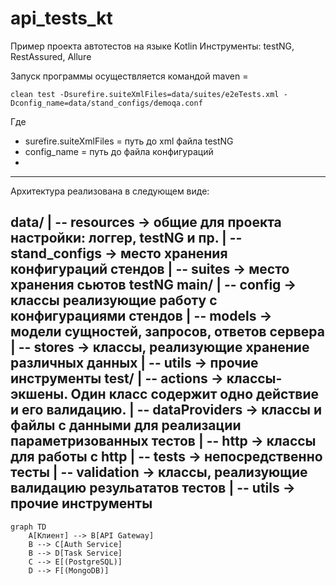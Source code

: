 # **api_tests_kt**

Пример проекта автотестов на языке Kotlin
Инструменты: testNG, RestAssured, Allure

Запуск программы осуществляется командой maven = 

```
clean test -Dsurefire.suiteXmlFiles=data/suites/e2eTests.xml -Dconfig_name=data/stand_configs/demoqa.conf
```

Где 
  - surefire.suiteXmlFiles = путь до xml файла testNG
  - config_name = путь до файла конфигураций
  - 
---
Архитектура реализована в следующем виде: 

data/
| -- resources -> общие для проекта настройки: логгер, testNG и пр. 
| -- stand_configs -> место хранения конфигураций стендов 
| -- suites -> место хранения сьютов testNG 
main/ 
| -- config -> классы реализующие работу с конфигурациями стендов 
| -- models -> модели сущностей, запросов, ответов сервера 
| -- stores -> классы, реализующие хранение различных данных
| -- utils -> прочие инструменты 
test/ 
| -- actions -> классы-экшены. Один класс содержит одно действие и его валидацию. 
| -- dataProviders -> классы и файлы с данными для реализации параметризованных тестов 
| -- http -> классы для работы с http 
| -- tests -> непосредственно тесты 
| -- validation -> классы, реализующие валидацию резульататов тестов 
| -- utils -> прочие инструменты 
---

```mermaid
graph TD
    A[Клиент] --> B[API Gateway]
    B --> C[Auth Service]
    B --> D[Task Service]
    C --> E[(PostgreSQL)]
    D --> F[(MongoDB)]
```
